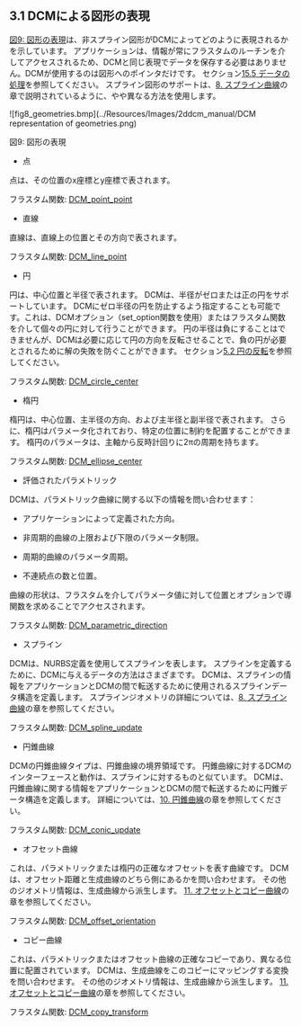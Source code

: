 ## 3.1 DCMによる図形の表現

[図9: 図形の表現](#_Ref438009374)は、非スプライン図形がDCMによってどのように表現されるかを示しています。
アプリケーションは、情報が常にフラスタムのルーチンを介してアクセスされるため、DCMと同じ表現でデータを保存する必要はありません。DCMが使用するのは図形へのポインタだけです。
セクション[15.5 データの処理](15.5._Data_handling.md)を参照してください。
スプライン図形のサポートは、[8. スプライン曲線](8._Spline_curves.md)の章で説明されているように、やや異なる方法を使用します。

![fig8_geometries.bmp](../Resources/Images/2ddcm_manual/DCM representation of geometries.png)

図9: 図形の表現

- 点

点は、その位置のx座標とy座標で表されます。

フラスタム関数: [DCM\_point\_point](17.1._Geometry_definition_functions.md)
- 直線

直線は、直線上の位置とその方向で表されます。

フラスタム関数: [DCM\_line\_point](17.1._Geometry_definition_functions.md)
- 円

円は、中心位置と半径で表されます。
DCMは、半径がゼロまたは正の円をサポートしています。
DCMにゼロ半径の円を防止するよう指定することも可能です。これは、DCMオプション（set\_option関数を使用）またはフラスタム関数を介して個々の円に対して行うことができます。
円の半径は負にすることはできませんが、DCMは必要に応じて円の方向を反転させることで、負の円が必要とされるために解の失敗を防ぐことができます。
セクション[5.2 円の反転](5.2._Circle_inversion.md)を参照してください。

フラスタム関数: [DCM\_circle\_center](17.1._Geometry_definition_functions.md)
- 楕円

楕円は、中心位置、主半径の方向、および主半径と副半径で表されます。
さらに、楕円はパラメータ化されており、特定の位置に制約を配置することができます。
楕円のパラメータは、主軸から反時計回りに2πの周期を持ちます。

フラスタム関数: [DCM\_ellipse\_center](17.1._Geometry_definition_functions.md)
- 評価されたパラメトリック

DCMは、パラメトリック曲線に関する以下の情報を問い合わせます：

- アプリケーションによって定義された方向。

- 非周期的曲線の上限および下限のパラメータ制限。

- 周期的曲線のパラメータ周期。

- 不連続点の数と位置。

曲線の形状は、フラスタムを介してパラメータ値に対して位置とオプションで導関数を求めることでアクセスされます。

フラスタム関数: [DCM\_parametric\_direction](17.5._Frustum_functions_for_evaluated_parametrics.md)
- スプライン

DCMは、NURBS定義を使用してスプラインを表します。
スプラインを定義するために、DCMに与えるデータの方法はさまざまです。
DCMは、スプラインの情報をアプリケーションとDCMの間で転送するために使用されるスプラインデータ構造を定義します。
スプラインジオメトリの詳細については、[8. スプライン曲線](8._Spline_curves.md)の章を参照してください。

フラスタム関数: [DCM\_spline\_update](17.4._Functions_for_spline_curves.md)
- 円錐曲線

DCMの円錐曲線タイプは、円錐曲線の境界領域です。
円錐曲線に対するDCMのインターフェースと動作は、スプラインに対するものと似ています。
DCMは、円錐曲線に関する情報をアプリケーションとDCMの間で転送するために円錐データ構造を定義します。
詳細については、[10. 円錐曲線](10._Conics.md)の章を参照してください。

フラスタム関数: [DCM\_conic\_update](17.7._Frustum_functions_for_conics.md)
- オフセット曲線

これは、パラメトリックまたは楕円の正確なオフセットを表す曲線です。
DCMは、オフセット距離と生成曲線のどちら側にあるかを問い合わせます。
その他のジオメトリ情報は、生成曲線から派生します。
[11. オフセットとコピー曲線](11._Offset_and_copy_curves.md)の章を参照してください。

フラスタム関数: [DCM\_offset\_orientation](17.8._Frustum_functions_for_offset_and_copy_curves.md)
- コピー曲線

これは、パラメトリックまたはオフセット曲線の正確なコピーであり、異なる位置に配置されています。
DCMは、生成曲線をこのコピーにマッピングする変換を問い合わせます。
その他のジオメトリ情報は、生成曲線から派生します。
[11. オフセットとコピー曲線](11._Offset_and_copy_curves.md)の章を参照してください。

フラスタム関数: [DCM\_copy\_transform](17.8._Frustum_functions_for_offset_and_copy_curves.md)
